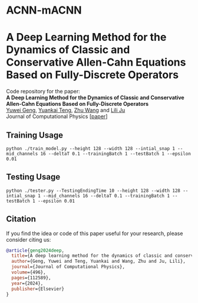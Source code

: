 # ACNN-mACNN
# A Deep Learning Method for the Dynamics of Classic and Conservative Allen-Cahn Equations Based on Fully-Discrete Operators
Code repository for the paper:  
**A Deep Learning Method for the Dynamics of Classic and Conservative Allen-Cahn Equations Based on Fully-Discrete Operators**  
[Yuwei Geng](https://sc.edu/study/colleges_schools/artsandsciences/mathematics/our_people/directory/geng-yuwei.php), [Yuankai Teng](https://slooowtyk.github.io), [Zhu Wang](https://people.math.sc.edu/wangzhu) and [Lili Ju](https://people.math.sc.edu/ju)
<br>
Journal of Computational Physics [[paper](https://www.sciencedirect.com/science/article/abs/pii/S0021999123006848)]
<br>



## Training Usage

```shell
python ./train_model.py --height 128 --width 128 --intial_snap 1 --mid_channels 16 --deltaT 0.1 --trainingBatch 1 --testBatch 1 --epsilon 0.01
```

## Testing  Usage

```shell
python ./tester.py --TestingEndingTime 10 --height 128 --width 128 --intial_snap 1 --mid_channels 16 --deltaT 0.1 --trainingBatch 1 --testBatch 1 --epsilon 0.01
```



## Citation
If you  find the idea or code of this paper useful for your research, please consider citing us:

```bibtex
@article{geng2024deep,
  title={A deep learning method for the dynamics of classic and conservative Allen-Cahn equations based on fully-discrete operators},
  author={Geng, Yuwei and Teng, Yuankai and Wang, Zhu and Ju, Lili},
  journal={Journal of Computational Physics},
  volume={496},
  pages={112589},
  year={2024},
  publisher={Elsevier}
}
```

